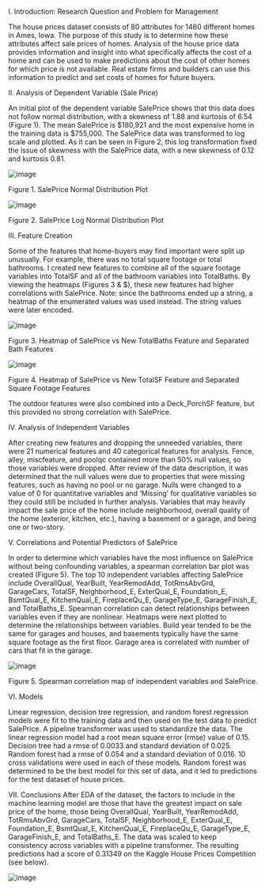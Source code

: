 I.	Introduction: Research Question and Problem for Management

The house prices dataset consists of 80 attributes for 1460 different homes in Ames, Iowa. The purpose of this study is to determine how these attributes affect sale prices of homes. Analysis of the house price data provides information and insight into what specifically affects the cost of a home and can be used to make predictions about the cost of other homes for which price is not available. Real estate firms and builders can use this information to predict and set costs of homes for future buyers.  


II.	Analysis of Dependent Variable (Sale Price)

An initial plot of the dependent variable SalePrice shows that this data does not follow normal distribution, with a skewness of 1.88 and kurtosis of 6.54 (Figure 1). The mean SalePrice is $180,921 and the most expensive home in the training data is $755,000. The SalePrice data was transformed to log scale and plotted. As it can be seen in Figure 2, this log transformation fixed the issue of skewness with the SalePrice data, with a new skewness of 0.12 and kurtosis 0.81. 
                       
![image](https://user-images.githubusercontent.com/97359451/149686692-b8764eee-1309-4d73-8603-bc2ed09d3acb.png)

Figure 1. SalePrice Normal Distribution Plot		      

            
![image](https://user-images.githubusercontent.com/97359451/149686774-2a3cf6f7-f34a-4777-9ec6-ee66488e4fb3.png)

Figure 2. SalePrice Log Normal Distribution Plot


III. Feature Creation

Some of the features that home-buyers may find important were split up unusually. For example, there was no total square footage or total bathrooms. I created new features to combine all of the square footage variables into TotalSF and all of the bathroom variables into TotalBaths. By viewing the heatmaps (Figures 3 & $), these new features had higher correlations with SalePrice. Note: since the bathrooms ended up a string, a heatmap of the enumerated values was used instead. The string values were later encoded.

![image](https://user-images.githubusercontent.com/97359451/149687290-4d16fa10-eb6a-4040-bb57-098643e5664a.png)

Figure 3. Heatmap of SalePrice vs New TotalBaths Feature and Separated Bath Features

![image](https://user-images.githubusercontent.com/97359451/149687314-b3cec591-0306-42f2-b5a7-614c6c688d29.png)

Figure 4. Heatmap of SalePrice vs New TotalSF Feature and Separated Square Footage Features

The outdoor features were also combined into a Deck_PorchSF feature, but this provided no strong correlation with SalePrice.


IV.	Analysis of Independent Variables 

After creating new features and dropping the unneeded variables, there were 21 numerical features and 40 categorical features for analysis. Fence, alley, miscfeature, and poolqc contained more than 50% null values, so those variables were dropped. After review of the data description, it was determined that the null values were due to properties that were missing features, such as having no pool or no garage. Nulls were changed to a value of 0 for quantitative variables and ‘Missing’ for qualitative variables so they could still be included in further analysis. Variables that may heavily impact the sale price of the home include neighborhood, overall quality of the home (exterior, kitchen, etc.), having a basement or a garage, and being one or two-story. 


V.	Correlations and Potential Predictors of SalePrice

In order to determine which variables have the most influence on SalePrice without being confounding variables, a spearman correlation bar plot was created (Figure 5). The top 10 independent variables affecting SalePrice include OverallQual, YearBuilt, YearRemodAdd, TotRmsAbvGrd, GarageCars, TotalSF, Neighborhood_E, ExterQual_E, Foundation_E, BsmtQual_E, KitchenQual_E, FireplaceQu_E, GarageType_E, GarageFinish_E, and TotalBaths_E. Spearman correlation can detect relationships between variables even if they are nonlinear. Heatmaps were next plotted to determine the relationships between variables. Build year tended to be the same for garages and houses, and basements typically have the same square footage as the first floor. Garage area is correlated with number of cars that fit in the garage. 

![image](https://user-images.githubusercontent.com/97359451/149687764-782bf282-7ec6-4ddf-aec3-0f5c46a6f30d.png)

Figure 5. Spearman correlation map of independent variables and SalePrice.


VI. Models

Linear regression, decision tree regression, and random forest regression models were fit to the training data and then used on the test data to predict SalePrice. A pipeline transformer was used to standardize the data. The linear regression model had a root mean square error (rmse) value of 0.15. Decision tree had a rmse of 0.0033 and standard deviation of 0.025. Random forest had a rmse of 0.054 and a standard deviation of 0.016. 10 cross validations were used in each of these models. Random forest was determined to be the best model for this set of data, and it led to predictions for the test dataset of house prices.


VII.	Conclusions
After EDA of the dataset, the factors to include in the machine learning model are those that have the greatest impact on sale 
price of the home, those being OverallQual, YearBuilt, YearRemodAdd, TotRmsAbvGrd, GarageCars, TotalSF, Neighborhood_E, ExterQual_E, Foundation_E, BsmtQual_E, KitchenQual_E, FireplaceQu_E, GarageType_E, GarageFinish_E, and TotalBaths_E. The data was scaled to keep consistency across variables with a pipeline transformer. The resulting predictions had a score of 0.31349 on the Kaggle House Prices Competition (see below). 

![image](https://user-images.githubusercontent.com/97359451/149688550-156d2414-d562-4cdc-8fca-51af83dbea97.png)


